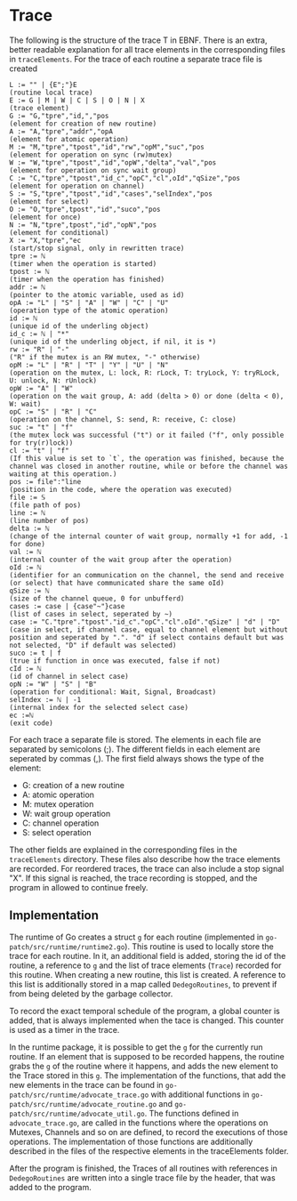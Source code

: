 # Trace

The following is the structure of the trace T in EBNF. There is an extra,
better readable
explanation for all trace elements in the corresponding files in `traceElements`.
For the trace of each routine a separate trace file is created
```
L := "" | {E";"}E                                                        (routine local trace)
E := G | M | W | C | S | O | N | X                                       (trace element)
G := "G,"tpre","id,","pos                                                (element for creation of new routine)
A := "A,"tpre","addr","opA                                               (element for atomic operation)
M := "M,"tpre","tpost","id","rw","opM","suc","pos                        (element for operation on sync (rw)mutex)
W := "W,"tpre","tpost","id","opW","delta","val","pos                     (element for operation on sync wait group)
C := "C,"tpre","tpost","id_c","opC","cl",oId","qSize","pos               (element for operation on channel)
S := "S,"tpre","tpost","id","cases","selIndex","pos                      (element for select)
O := "O,"tpre",tpost","id","suco","pos                                   (element for once)
N := "N,"tpre",tpost","id","opN","pos                                    (element for conditional)
X := "X,"tpre","ec                                                       (start/stop signal, only in rewritten trace)
tpre := ℕ                                                                (timer when the operation is started)
tpost := ℕ                                                               (timer when the operation has finished)
addr := ℕ                                                                (pointer to the atomic variable, used as id)
opA := "L" | "S" | "A" | "W" | "C" | "U"                                 (operation type of the atomic operation)
id := ℕ                                                                  (unique id of the underling object)
id_c := ℕ | "*"                                                          (unique id of the underling object, if nil, it is *)
rw := "R" | "-"                                                          ("R" if the mutex is an RW mutex, "-" otherwise)
opM := "L" | "R" | "T" | "Y" | "U" | "N"                                 (operation on the mutex, L: lock, R: rLock, T: tryLock, Y: tryRLock, U: unlock, N: rUnlock)
opW := "A" | "W"                                                         (operation on the wait group, A: add (delta > 0) or done (delta < 0), W: wait)
opC := "S" | "R" | "C"                                                   (operation on the channel, S: send, R: receive, C: close)
suc := "t" | "f"                                                         (the mutex lock was successful ("t") or it failed ("f", only possible for try(r)lock))
cl := "t" | "f"                                                          (If this value is set to `t`, the operation was finished, because the channel was closed in another routine, while or before the channel was waiting at this operation.)
pos := file":"line                                                       (position in the code, where the operation was executed)
file := 𝕊                                                                (file path of pos)
line := ℕ                                                                (line number of pos)
delta := ℕ                                                               (change of the internal counter of wait group, normally +1 for add, -1 for done)
val := ℕ                                                                 (internal counter of the wait group after the operation)
oId := ℕ                                                                 (identifier for an communication on the channel, the send and receive (or select) that have communicated share the same oId)
qSize := ℕ                                                               (size of the channel queue, 0 for unbufferd)
cases := case | {case"~"}case                                            (list of cases in select, seperated by ~)
case := "C."tpre"."tpost"."id_c"."opC"."cl".oId"."qSize" | "d" | "D"     (case in select, if channel case, equal to channel element but without position and seperated by ".". "d" if select contains default but was not selected, "D" if default was selected)
suco := t | f                                                            (true if function in once was executed, false if not)
cId := ℕ                                                                 (id of channel in select case)
opN := "W" | "S" | "B"                                                   (operation for conditional: Wait, Signal, Broadcast)
selIndex := ℕ | -1                                                       (internal index for the selected select case)
ec :=ℕ                                                                   (exit code)
```

For each trace a separate file is stored.
The elements in each file are separated by
semicolons (;). The different fields in each element are seperated by
commas (,). The first field always shows the type of the element:

- G: creation of a new routine
- A: atomic operation
- M: mutex operation
- W: wait group operation
- C: channel operation
- S: select operation

The other fields are explained in the corresponding files in the `traceElements` directory.
These files also describe how the trace elements are recorded.
For reordered traces, the trace can also include a stop signal "X".
If this signal is reached, the trace recording is stopped, and the
program in allowed to continue freely.

## Implementation
The runtime of Go creates a struct `g` for each routine (implemented in `go-patch/src/runtime/runtime2.go`). This routine is used to locally store the trace for each routine.
In it, an additional field is added, storing the id of the routine, a reference to `g` and the list of trace elements (`Trace`) recorded for this routine. When creating a new routine, this list is created. A reference to this list is additionally stored in a map called `DedegoRoutines`, to prevent if from being deleted by the garbage collector.

To record the exact temporal schedule of the program, a global counter is added,
that is always implemented when the tace is changed. This counter is used as
a timer in the trace.

In the runtime package, it is possible to get the `g` for the currently run routine. If an element that is supposed to be recorded happens, the routine grabs the `g` of the routine where it happens, and adds the new element to the Trace stored in this `g`. The implementation of the functions, that add the new elements in the trace can be found in `go-patch/src/runtime/advocate_trace.go` with additional functions in `go-patch/src/runtime/advocate_routine.go` and `go-patch/src/runtime/advocate_util.go`. The functions defined in `advocate_trace.go`, are called in the functions where the operations on Mutexes, Channels and so on are defined, to record the executions of those operations. The implementation of those functions are additionally described in the files of the respective elements in the traceElements folder.

After the program is finished, the Traces of all routines with references in `DedegoRoutines` are written into a single trace file by the header, that was
added to the program.